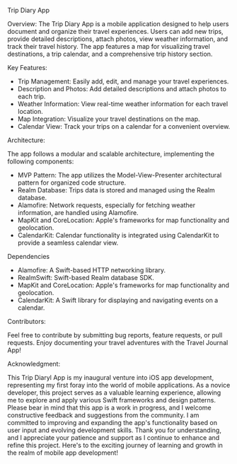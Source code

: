 Trip Diary App

Overview:
The Trip Diary App is a mobile application designed to help users document and organize their travel experiences. Users can add new trips, provide detailed descriptions, attach photos, view weather information, and track their travel history. The app features a map for visualizing travel destinations, a trip calendar, and a comprehensive trip history section.

Key Features:
* Trip Management: Easily add, edit, and manage your travel experiences.
* Description and Photos: Add detailed descriptions and attach photos to each trip.
* Weather Information: View real-time weather information for each travel location.
* Map Integration: Visualize your travel destinations on the map.
* Calendar View: Track your trips on a calendar for a convenient overview.
  
Architecture:

The app follows a modular and scalable architecture, implementing the following components:
* MVP Pattern: The app utilizes the Model-View-Presenter architectural pattern for organized code structure.
* Realm Database: Trips data is stored and managed using the Realm database.
* Alamofire: Network requests, especially for fetching weather information, are handled using Alamofire.
* MapKit and CoreLocation: Apple's frameworks for map functionality and geolocation.
* CalendarKit: Calendar functionality is integrated using CalendarKit to provide a seamless calendar view.

Dependencies
* Alamofire: A Swift-based HTTP networking library.
* RealmSwift: Swift-based Realm database SDK.
* MapKit and CoreLocation: Apple's frameworks for map functionality and geolocation.
* CalendarKit: A Swift library for displaying and navigating events on a calendar.

Contributors:

Feel free to contribute by submitting bug reports, feature requests, or pull requests.
Enjoy documenting your travel adventures with the Travel Journal App! 

Acknowledgment:

This Trip Diaryl App is my inaugural venture into iOS app development, representing my first foray into the world of mobile applications. As a novice developer, this project serves as a valuable learning experience, allowing me to explore and apply various Swift frameworks and design patterns.
Please bear in mind that this app is a work in progress, and I welcome constructive feedback and suggestions from the community. I am committed to improving and expanding the app's functionality based on user input and evolving development skills.
Thank you for understanding, and I appreciate your patience and support as I continue to enhance and refine this project. Here's to the exciting journey of learning and growth in the realm of mobile app development!

